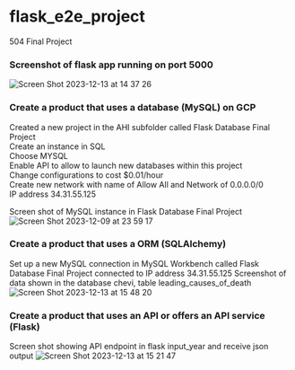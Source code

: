 # flask_e2e_project
504 Final Project

### Screenshot of flask app running on port 5000
![Screen Shot 2023-12-13 at 14 37 26](https://github.com/chebbin/flask_e2e_project/assets/141374142/3f663c87-a02f-43c4-b4c1-fe0c86a45c97)

### Create a product that uses a database (MySQL) on GCP
Created a new project in the AHI subfolder called Flask Database Final Project  
Create an instance in SQL  
Choose MYSQL  
Enable API to allow to launch new databases within this project  
Change configurations to cost $0.01/hour  
Create new network with name of Allow All and Network of 0.0.0.0/0  
IP address 34.31.55.125  

Screen shot of MySQL instance in Flask Database Final Project
![Screen Shot 2023-12-09 at 23 59 17](https://github.com/chebbin/flask_e2e_project/assets/141374142/d62bfd6e-8b94-4cd2-8cee-b80d1e43bc58)

### Create a product that uses a ORM (SQLAlchemy)
Set up a new MySQL connection in MySQL Workbench called Flask Database Final Project connected to IP address 34.31.55.125
Screenshot of data shown in the database chevi, table leading_causes_of_death
![Screen Shot 2023-12-13 at 15 48 20](https://github.com/chebbin/flask_e2e_project/assets/141374142/7068e995-d60c-4c1c-83c1-3fc6d5ce7dab)

### Create a product that uses an API or offers an API service (Flask)
Screen shot showing API endpoint in flask input_year and receive json output
![Screen Shot 2023-12-13 at 15 21 47](https://github.com/chebbin/flask_e2e_project/assets/141374142/bc99c4ab-02b9-41e2-b68d-f70eed880f6b)





